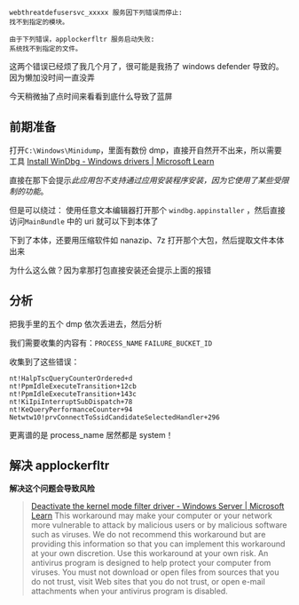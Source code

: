 ```
webthreatdefusersvc_xxxxx 服务因下列错误而停止: 
找不到指定的模块。
```

```
由于下列错误，applockerfltr 服务启动失败: 
系统找不到指定的文件。
```

这两个错误已经烦了我几个月了，很可能是我扬了 windows defender 导致的。因为懒加没时间一直没弄

今天稍微抽了点时间来看看到底什么导致了蓝屏

## 前期准备

打开`C:\Windows\Minidump`，里面有数份 dmp，直接开自然开不出来，所以需要工具
[Install WinDbg - Windows drivers | Microsoft Learn](https://learn.microsoft.com/en-us/windows-hardware/drivers/debugger/)

直接在那下会提示*此应用包不支持通过应用安装程序安装，因为它使用了某些受限制的功能*。

但是可以绕过：
使用任意文本编辑器打开那个 `windbg.appinstaller` ，然后直接访问`MainBundle` 中的 uri 就可以下到本体了

下到了本体，还要用压缩软件如 nanazip、7z 打开那个大包，然后提取文件本体出来

为什么这么做？因为拿那打包直接安装还会提示上面的报错
## 分析

把我手里的五个 dmp 依次丢进去，然后分析

我们需要收集的内容有：`PROCESS_NAME` `FAILURE_BUCKET_ID`

收集到了这些错误：
```
nt!HalpTscQueryCounterOrdered+d
nt!PpmIdleExecuteTransition+12cb
nt!PpmIdleExecuteTransition+143c
nt!KiIpiInterruptSubDispatch+78
nt!KeQueryPerformanceCounter+94
Netwtw10!prvConnectToSsidCandidateSelectedHandler+296
```

更离谱的是 process_name 居然都是 system！

## 解决 applockerfltr
**解决这个问题会导致风险**

> [Deactivate the kernel mode filter driver - Windows Server | Microsoft Learn](https://learn.microsoft.com/en-us/troubleshoot/windows-server/installing-updates-features-roles/deactivate-kernel-mode-filter-driver#disable-filter-drivers)
> This workaround may make your computer or your network more vulnerable to attack by malicious users or by malicious software such as viruses. We do not recommend this workaround but are providing this information so that you can implement this workaround at your own discretion. Use this workaround at your own risk.
> An antivirus program is designed to help protect your computer from viruses. You must not download or open files from sources that you do not trust, visit Web sites that you do not trust, or open e-mail attachments when your antivirus program is disabled.



